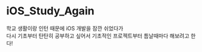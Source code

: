 # iOS_Study_Again
학교 생활이랑 인턴 때문에 iOS 개발을 잠깐 쉬었다가   
다시 기초부터 탄탄히 공부하고 싶어서 기초적인 프로젝트부터 틈날때마다 해보려고 한다!
